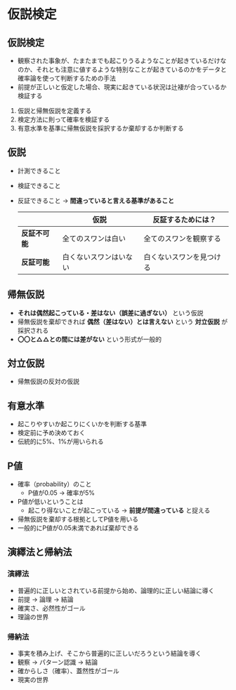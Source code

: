 # 仮説検定

## 仮説検定

* 観察された事象が、たまたまでも起こりうるようなことが起きているだけなのか、それとも注意に値するような特別なことが起きているのかをデータと確率論を使って判断するための手法
* 前提が正しいと仮定した場合、現実に起きている状況は辻褄が合っているか検証する

1. 仮説と帰無仮説を定義する
2. 検定方法に則って確率を検証する
3. 有意水準を基準に帰無仮説を採択するか棄却するか判断する

## 仮説

* 計測できること
* 検証できること
* 反証できること → **間違っていると言える基準があること**

  |                | 仮説                   | 反証するためには？       |
  | -------------- | ---------------------- | ------------------------ |
  | **反証不可能** | 全てのスワンは白い     | 全てのスワンを観察する   |
  | **反証可能**   | 白くないスワンはいない | 白くないスワンを見つける |

## 帰無仮説

*  **それは偶然起こっている・差はない（誤差に過ぎない）** という仮説
* 帰無仮説を棄却できれば **偶然（差はない）とは言えない** という **対立仮説** が採択される
* **〇〇と△△との間には差がない** という形式が一般的

## 対立仮説

* 帰無仮説の反対の仮説

## 有意水準

* 起こりやすいか起こりにくいかを判断する基準
* 検定前に予め決めておく
* 伝統的に5%、1%が用いられる

## P値

* 確率（probability）のこと
  * P値が0.05 → 確率が5%
* P値が低いということは
  * 起こり得ないことが起こっている → **前提が間違っている** と捉える
* 帰無仮説を棄却する根拠としてP値を用いる
* 一般的にP値が0.05未満であれば棄却できる

## 演繹法と帰納法

### 演繹法

* 普遍的に正しいとされている前提から始め、論理的に正しい結論に導く
* 前提 → 論理 → 結論
* 確実さ、必然性がゴール
* 理論の世界

### 帰納法

* 事実を積み上げ、そこから普遍的に正しいだろうという結論を導く
* 観察 → パターン認識 → 結論
* 確からしさ（確率）、蓋然性がゴール
* 現実の世界


